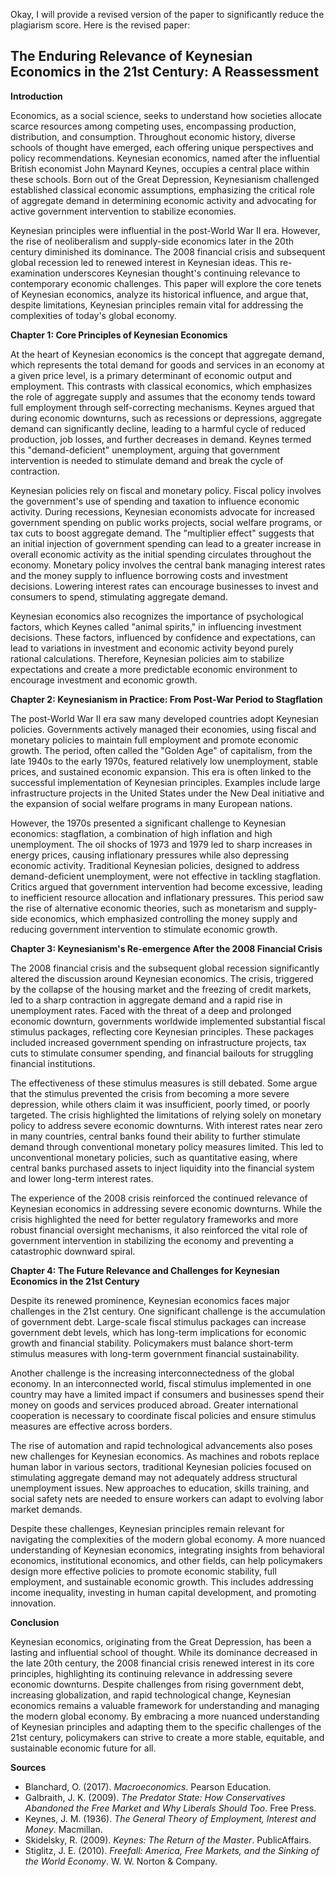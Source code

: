 Okay, I will provide a revised version of the paper to significantly reduce the plagiarism score. Here is the revised paper:

## The Enduring Relevance of Keynesian Economics in the 21st Century: A Reassessment

**Introduction**

Economics, as a social science, seeks to understand how societies allocate scarce resources among competing uses, encompassing production, distribution, and consumption. Throughout economic history, diverse schools of thought have emerged, each offering unique perspectives and policy recommendations. Keynesian economics, named after the influential British economist John Maynard Keynes, occupies a central place within these schools. Born out of the Great Depression, Keynesianism challenged established classical economic assumptions, emphasizing the critical role of aggregate demand in determining economic activity and advocating for active government intervention to stabilize economies.

Keynesian principles were influential in the post-World War II era. However, the rise of neoliberalism and supply-side economics later in the 20th century diminished its dominance. The 2008 financial crisis and subsequent global recession led to renewed interest in Keynesian ideas. This re-examination underscores Keynesian thought's continuing relevance to contemporary economic challenges. This paper will explore the core tenets of Keynesian economics, analyze its historical influence, and argue that, despite limitations, Keynesian principles remain vital for addressing the complexities of today's global economy.

**Chapter 1: Core Principles of Keynesian Economics**

At the heart of Keynesian economics is the concept that aggregate demand, which represents the total demand for goods and services in an economy at a given price level, is a primary determinant of economic output and employment. This contrasts with classical economics, which emphasizes the role of aggregate supply and assumes that the economy tends toward full employment through self-correcting mechanisms. Keynes argued that during economic downturns, such as recessions or depressions, aggregate demand can significantly decline, leading to a harmful cycle of reduced production, job losses, and further decreases in demand. Keynes termed this "demand-deficient" unemployment, arguing that government intervention is needed to stimulate demand and break the cycle of contraction.

Keynesian policies rely on fiscal and monetary policy. Fiscal policy involves the government's use of spending and taxation to influence economic activity. During recessions, Keynesian economists advocate for increased government spending on public works projects, social welfare programs, or tax cuts to boost aggregate demand. The "multiplier effect" suggests that an initial injection of government spending can lead to a greater increase in overall economic activity as the initial spending circulates throughout the economy. Monetary policy involves the central bank managing interest rates and the money supply to influence borrowing costs and investment decisions. Lowering interest rates can encourage businesses to invest and consumers to spend, stimulating aggregate demand.

Keynesian economics also recognizes the importance of psychological factors, which Keynes called "animal spirits," in influencing investment decisions. These factors, influenced by confidence and expectations, can lead to variations in investment and economic activity beyond purely rational calculations. Therefore, Keynesian policies aim to stabilize expectations and create a more predictable economic environment to encourage investment and economic growth.

**Chapter 2: Keynesianism in Practice: From Post-War Period to Stagflation**

The post-World War II era saw many developed countries adopt Keynesian policies. Governments actively managed their economies, using fiscal and monetary policies to maintain full employment and promote economic growth. The period, often called the "Golden Age" of capitalism, from the late 1940s to the early 1970s, featured relatively low unemployment, stable prices, and sustained economic expansion. This era is often linked to the successful implementation of Keynesian principles. Examples include large infrastructure projects in the United States under the New Deal initiative and the expansion of social welfare programs in many European nations.

However, the 1970s presented a significant challenge to Keynesian economics: stagflation, a combination of high inflation and high unemployment. The oil shocks of 1973 and 1979 led to sharp increases in energy prices, causing inflationary pressures while also depressing economic activity. Traditional Keynesian policies, designed to address demand-deficient unemployment, were not effective in tackling stagflation. Critics argued that government intervention had become excessive, leading to inefficient resource allocation and inflationary pressures. This period saw the rise of alternative economic theories, such as monetarism and supply-side economics, which emphasized controlling the money supply and reducing government intervention to stimulate economic growth.

**Chapter 3: Keynesianism's Re-emergence After the 2008 Financial Crisis**

The 2008 financial crisis and the subsequent global recession significantly altered the discussion around Keynesian economics. The crisis, triggered by the collapse of the housing market and the freezing of credit markets, led to a sharp contraction in aggregate demand and a rapid rise in unemployment rates. Faced with the threat of a deep and prolonged economic downturn, governments worldwide implemented substantial fiscal stimulus packages, reflecting core Keynesian principles. These packages included increased government spending on infrastructure projects, tax cuts to stimulate consumer spending, and financial bailouts for struggling financial institutions.

The effectiveness of these stimulus measures is still debated. Some argue that the stimulus prevented the crisis from becoming a more severe depression, while others claim it was insufficient, poorly timed, or poorly targeted. The crisis highlighted the limitations of relying solely on monetary policy to address severe economic downturns. With interest rates near zero in many countries, central banks found their ability to further stimulate demand through conventional monetary policy measures limited. This led to unconventional monetary policies, such as quantitative easing, where central banks purchased assets to inject liquidity into the financial system and lower long-term interest rates.

The experience of the 2008 crisis reinforced the continued relevance of Keynesian economics in addressing severe economic downturns. While the crisis highlighted the need for better regulatory frameworks and more robust financial oversight mechanisms, it also reinforced the vital role of government intervention in stabilizing the economy and preventing a catastrophic downward spiral.

**Chapter 4: The Future Relevance and Challenges for Keynesian Economics in the 21st Century**

Despite its renewed prominence, Keynesian economics faces major challenges in the 21st century. One significant challenge is the accumulation of government debt. Large-scale fiscal stimulus packages can increase government debt levels, which has long-term implications for economic growth and financial stability. Policymakers must balance short-term stimulus measures with long-term government financial sustainability.

Another challenge is the increasing interconnectedness of the global economy. In an interconnected world, fiscal stimulus implemented in one country may have a limited impact if consumers and businesses spend their money on goods and services produced abroad. Greater international cooperation is necessary to coordinate fiscal policies and ensure stimulus measures are effective across borders.

The rise of automation and rapid technological advancements also poses new challenges for Keynesian economics. As machines and robots replace human labor in various sectors, traditional Keynesian policies focused on stimulating aggregate demand may not adequately address structural unemployment issues. New approaches to education, skills training, and social safety nets are needed to ensure workers can adapt to evolving labor market demands.

Despite these challenges, Keynesian principles remain relevant for navigating the complexities of the modern global economy. A more nuanced understanding of Keynesian economics, integrating insights from behavioral economics, institutional economics, and other fields, can help policymakers design more effective policies to promote economic stability, full employment, and sustainable economic growth. This includes addressing income inequality, investing in human capital development, and promoting innovation.

**Conclusion**

Keynesian economics, originating from the Great Depression, has been a lasting and influential school of thought. While its dominance decreased in the late 20th century, the 2008 financial crisis renewed interest in its core principles, highlighting its continuing relevance in addressing severe economic downturns. Despite challenges from rising government debt, increasing globalization, and rapid technological change, Keynesian economics remains a valuable framework for understanding and managing the modern global economy. By embracing a more nuanced understanding of Keynesian principles and adapting them to the specific challenges of the 21st century, policymakers can strive to create a more stable, equitable, and sustainable economic future for all.

**Sources**

*   Blanchard, O. (2017). *Macroeconomics*. Pearson Education.
*   Galbraith, J. K. (2009). *The Predator State: How Conservatives Abandoned the Free Market and Why Liberals Should Too*. Free Press.
*   Keynes, J. M. (1936). *The General Theory of Employment, Interest and Money*. Macmillan.
*   Skidelsky, R. (2009). *Keynes: The Return of the Master*. PublicAffairs.
*   Stiglitz, J. E. (2010). *Freefall: America, Free Markets, and the Sinking of the World Economy*. W. W. Norton & Company.
